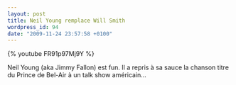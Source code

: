 ```yaml
---
layout: post
title: Neil Young remplace Will Smith
wordpress_id: 94
date: "2009-11-24 23:57:58 +0100"
---
```


{% youtube FR91p97Mj9Y %}

Neil Young (aka Jimmy Fallon) est fun. Il a repris à sa sauce la chanson titre
du Prince de Bel-Air à un talk show américain…
